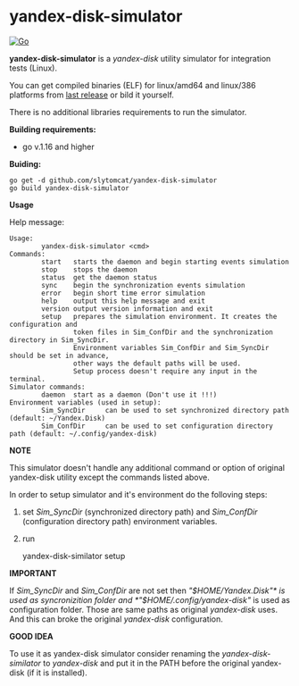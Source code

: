 # yandex-disk-simulator
[![Go](https://github.com/slytomcat/yandex-disk-simulator/actions/workflows/go.yml/badge.svg)](https://github.com/slytomcat/yandex-disk-simulator/actions/workflows/go.yml)

**yandex-disk-simulator** is a *yandex-disk* utility simulator for integration tests (Linux).

You can get compiled binaries (ELF) for linux/amd64 and linux/386 platforms from [last release](https://github.com/slytomcat/yandex-disk-simulator/releases/latest) or bild it yourself.

There is no additional libraries requirements to run the simulator.

**Building requirements:** 
 - go v.1.16 and higher

**Buiding:**

    go get -d github.com/slytomcat/yandex-disk-simulator
    go build yandex-disk-simulator

**Usage**

Help message:

    Usage:
            yandex-disk-simulator <cmd>
    Commands:
            start   starts the daemon and begin starting events simulation
            stop    stops the daemon
            status  get the daemon status
            sync    begin the synchronization events simulation
            error   begin short time error simulation
            help    output this help message and exit
            version output version information and exit
            setup   prepares the simulation environment. It creates the configuration and
                    token files in Sim_ConfDir and the synchronization directory in Sim_SyncDir.
                    Environment variables Sim_ConfDir and Sim_SyncDir should be set in advance,
                    other ways the default paths will be used.
                    Setup process doesn't require any input in the terminal.
    Simulator commands:
            daemon  start as a daemon (Don't use it !!!)
    Environment variables (used in setup):
            Sim_SyncDir     can be used to set synchronized directory path (default: ~/Yandex.Disk)
            Sim_ConfDir     can be used to set configuration directory path (default: ~/.config/yandex-disk)

**NOTE**

This simulator doesn't handle any additional command or option of original yandex-disk utility except the commands listed above.

In order to setup simulator and it's environment do the folloving steps:
1. set *Sim_SyncDir* (synchronized directory path) and *Sim_ConfDir* (configuration directory path) environment variables.
2. run

    yandex-disk-similator setup

**IMPORTANT**

If *Sim_SyncDir* and *Sim_ConfDir* are not set then *"$HOME/Yandex.Disk"* is used as syncronizition folder and *"$HOME/.config/yandex-disk"* is used as configuration folder. Those are same paths as original *yandex-disk* uses. And this can broke the original *yandex-disk* configuration.

**GOOD IDEA**

To use it as yandex-disk simulator consider renaming the *yandex-disk-similator* to *yandex-disk* and put it in the PATH before the original yandex-disk (if it is installed).
